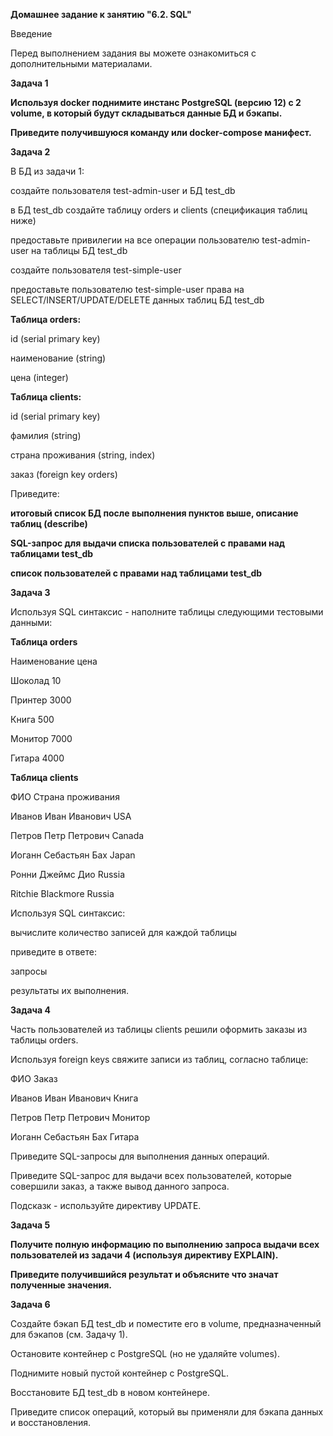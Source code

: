 **Домашнее задание к занятию "6.2. SQL"**

Введение

Перед выполнением задания вы можете ознакомиться с дополнительными материалами.


**Задача 1**

**Используя docker поднимите инстанс PostgreSQL (версию 12) c 2 volume, в который будут складываться данные БД и бэкапы.**

**Приведите получившуюся команду или docker-compose манифест.**

**Задача 2**

В БД из задачи 1:

создайте пользователя test-admin-user и БД test_db

в БД test_db создайте таблицу orders и clients (спeцификация таблиц ниже)

предоставьте привилегии на все операции пользователю test-admin-user на таблицы БД test_db

создайте пользователя test-simple-user

предоставьте пользователю test-simple-user права на SELECT/INSERT/UPDATE/DELETE данных таблиц БД test_db

**Таблица orders:**

id (serial primary key)

наименование (string)

цена (integer)


**Таблица clients:**

id (serial primary key)

фамилия (string)

страна проживания (string, index)

заказ (foreign key orders)


Приведите:

**итоговый список БД после выполнения пунктов выше, описание таблиц (describe)**

**SQL-запрос для выдачи списка пользователей с правами над таблицами test_db**

**список пользователей с правами над таблицами test_db**


**Задача 3**

Используя SQL синтаксис - наполните таблицы следующими тестовыми данными:

**Таблица orders**

Наименование	цена

Шоколад	10

Принтер	3000

Книга	500

Монитор	7000

Гитара	4000


**Таблица clients**

ФИО	Страна проживания

Иванов Иван Иванович	USA

Петров Петр Петрович	Canada

Иоганн Себастьян Бах	Japan

Ронни Джеймс Дио	Russia

Ritchie Blackmore	Russia


Используя SQL синтаксис:

вычислите количество записей для каждой таблицы

приведите в ответе:

запросы

результаты их выполнения.


**Задача 4**

Часть пользователей из таблицы clients решили оформить заказы из таблицы orders.

Используя foreign keys свяжите записи из таблиц, согласно таблице:

ФИО	Заказ

Иванов Иван Иванович	Книга

Петров Петр Петрович	Монитор

Иоганн Себастьян Бах	Гитара

Приведите SQL-запросы для выполнения данных операций.

Приведите SQL-запрос для выдачи всех пользователей, которые совершили заказ, а также вывод данного запроса.

Подсказк - используйте директиву UPDATE.


**Задача 5**

**Получите полную информацию по выполнению запроса выдачи всех пользователей из задачи 4 (используя директиву EXPLAIN).**

**Приведите получившийся результат и объясните что значат полученные значения.**


**Задача 6**


Создайте бэкап БД test_db и поместите его в volume, предназначенный для бэкапов (см. Задачу 1).

Остановите контейнер с PostgreSQL (но не удаляйте volumes).

Поднимите новый пустой контейнер с PostgreSQL.

Восстановите БД test_db в новом контейнере.

Приведите список операций, который вы применяли для бэкапа данных и восстановления.



